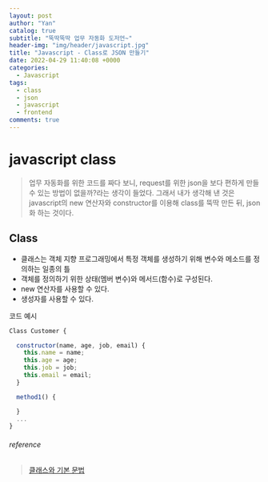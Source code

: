 ```yaml
---
layout: post
author: "Yan"
catalog: true
subtitle: "뚝딱뚝딱 업무 자동화 도저언~"
header-img: "img/header/javascript.jpg"
title: "Javascript - Class로 JSON 만들기"
date: 2022-04-29 11:40:08 +0000
categories:
  - Javascript
tags:
  - class
  - json
  - javascript
  - frontend
comments: true
---
```


# javascript class

> 업무 자동화를 위한 코드를 짜다 보니, request를 위한 json을 보다 편하게 만들 수 있는 방법이 없을까?라는 생각이 들었다. 그래서 내가 생각해 낸 것은 javascript의 new 연산자와 constructor를 이용해 class를 뚝딱 만든 뒤, json화 하는 것이다.

## Class

- 클래스는 객체 지향 프로그래밍에서 특정 객체를 생성하기 위해 변수와 메소드를 정의하는 일종의 틀
- 객체를 정의하기 위한 상태(멤버 변수)와 메서드(함수)로 구성된다.
- new 연산자를 사용할 수 있다.
- 생성자를 사용할 수 있다.

코드 예시

```javascript
Class Customer {

  constructor(name, age, job, email) {
    this.name = name;
    this.age = age;
    this.job = job;
    this.email = email;
  }

  method1() {

  }
  ...
}
```




###### reference

> [클래스와 기본 문법](https://ko.javascript.info/class)